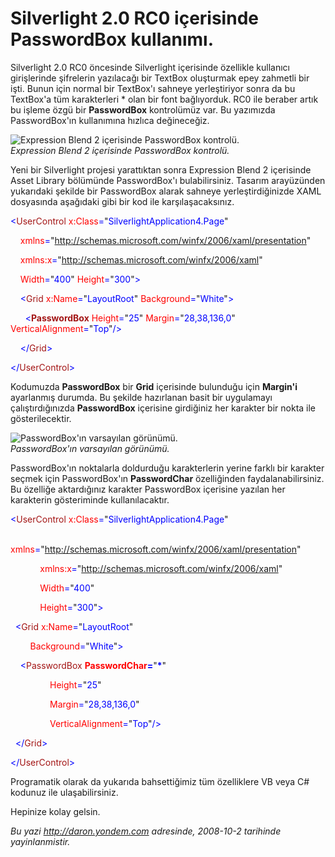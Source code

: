 # Silverlight 2.0 RC0 içerisinde PasswordBox kullanımı. 

Silverlight 2.0 RC0 öncesinde Silverlight içerisinde özellikle kullanıcı
girişlerinde şifrelerin yazılacağı bir TextBox oluşturmak epey zahmetli
bir işti. Bunun için normal bir TextBox'ı sahneye yerleştiriyor sonra da
bu TextBox'a tüm karakterleri \* olan bir font bağlıyorduk. RC0 ile
beraber artık bu işleme özgü bir **PasswordBox** kontrolümüz var. Bu
yazımızda PasswordBox'ın kullanımına hızlıca değineceğiz.

![Expression Blend 2 içerisinde PasswordBox
kontrolü.](../media/Silverlight_2_0_RC0_icerisinde_PasswordBox_kullanimi/01102008_1.png)\
*Expression Blend 2 içerisinde PasswordBox kontrolü.*

Yeni bir Silverlight projesi yarattıktan sonra Expression Blend 2
içerisinde Asset Library bölümünde PasswordBox'ı bulabilirsiniz. Tasarım
arayüzünden yukarıdaki şekilde bir PasswordBox alarak sahneye
yerleştirdiğinizde XAML dosyasında aşağıdaki gibi bir kod ile
karşılaşacaksınız.

<span style="color: blue;">\<</span><span
style="color: #a31515;">UserControl</span><span style="color: blue;">
</span><span style="color: red;">x:Class</span><span
style="color: blue;">=</span>"<span
style="color: blue;">SilverlightApplication4.Page</span>"

<span style="color: blue;">    </span><span
style="color: red;">xmlns</span><span
style="color: blue;">=</span>"<span
style="color: blue;">http://schemas.microsoft.com/winfx/2006/xaml/presentation</span>"<span
style="color: blue;"> </span>

<span style="color: blue;">    </span><span
style="color: red;">xmlns:x</span><span
style="color: blue;">=</span>"<span
style="color: blue;">http://schemas.microsoft.com/winfx/2006/xaml</span>"<span
style="color: blue;"> </span>

<span style="color: blue;">    </span><span
style="color: red;">Width</span><span
style="color: blue;">=</span>"<span
style="color: blue;">400</span>"<span style="color: blue;"> </span><span
style="color: red;">Height</span><span
style="color: blue;">=</span>"<span
style="color: blue;">300</span>"<span style="color: blue;">\></span>

<span style="color: blue;">    \<</span><span
style="color: #a31515;">Grid</span><span style="color: blue;">
</span><span style="color: red;">x:Name</span><span
style="color: blue;">=</span>"<span
style="color: blue;">LayoutRoot</span>"<span style="color: blue;">
</span><span style="color: red;">Background</span><span
style="color: blue;">=</span>"<span
style="color: blue;">White</span>"<span style="color: blue;">\></span>

<span style="color: blue;">      \<</span><span
style="color: #a31515;">**PasswordBox**</span><span
style="color: blue;"> </span><span
style="color: red;">Height</span><span
style="color: blue;">=</span>"<span style="color: blue;">25</span>"<span
style="color: blue;"> </span><span
style="color: red;">Margin</span><span
style="color: blue;">=</span>"<span
style="color: blue;">28,38,136,0</span>"<span style="color: blue;">
</span><span style="color: red;">VerticalAlignment</span><span
style="color: blue;">=</span>"<span
style="color: blue;">Top</span>"<span style="color: blue;">/\></span>

<span style="color: blue;">    \</</span><span
style="color: #a31515;">Grid</span><span style="color: blue;">\></span>

<span style="color: blue;">\</</span><span
style="color: #a31515;">UserControl</span><span
style="color: blue;">\></span>

Kodumuzda **PasswordBox** bir **Grid** içerisinde bulunduğu için
**Margin'i** ayarlanmış durumda. Bu şekilde hazırlanan basit bir
uygulamayı çalıştırdığınızda **PasswordBox** içerisine girdiğiniz her
karakter bir nokta ile gösterilecektir.

![PasswordBox'ın varsayılan
görünümü.](../media/Silverlight_2_0_RC0_icerisinde_PasswordBox_kullanimi/01102008_2.png)\
*PasswordBox'ın varsayılan görünümü.*

PasswordBox'ın noktalarla doldurduğu karakterlerin yerine farklı bir
karakter seçmek için PasswordBox'ın **PasswordChar** özelliğinden
faydalanabilirsiniz. Bu özelliğe aktardığınız karakter PasswordBox
içerisine yazılan her karakterin gösteriminde kullanılacaktır.

<span style="color: blue;">\<</span><span
style="color: #a31515;">UserControl</span><span style="color: blue;">
</span><span style="color: red;">x:Class</span><span
style="color: blue;">=</span>"<span
style="color: blue;">SilverlightApplication4.Page</span>"

<span style="color: blue;">            </span><span
style="color: red;">xmlns</span><span
style="color: blue;">=</span>"<span
style="color: blue;">http://schemas.microsoft.com/winfx/2006/xaml/presentation</span>"

<span style="color: blue;">            </span><span
style="color: red;">xmlns:x</span><span
style="color: blue;">=</span>"<span
style="color: blue;">http://schemas.microsoft.com/winfx/2006/xaml</span>"

<span style="color: blue;">            </span><span
style="color: red;">Width</span><span
style="color: blue;">=</span>"<span style="color: blue;">400</span>"

<span style="color: blue;">            </span><span
style="color: red;">Height</span><span
style="color: blue;">=</span>"<span
style="color: blue;">300</span>"<span style="color: blue;">\></span>

<span style="color: blue;">  \<</span><span
style="color: #a31515;">Grid</span><span style="color: blue;">
</span><span style="color: red;">x:Name</span><span
style="color: blue;">=</span>"<span
style="color: blue;">LayoutRoot</span>"

<span style="color: blue;">        </span><span
style="color: red;">Background</span><span
style="color: blue;">=</span>"<span
style="color: blue;">White</span>"<span style="color: blue;">\></span>

<span style="color: blue;">    \<</span><span
style="color: #a31515;">PasswordBox</span><span style="color: blue;">
</span><span style="color: red;"> **PasswordChar**</span><span
style="color: blue;">**=**</span>"<span
style="color: blue;">**\***</span>"

<span style="color: blue;">                </span><span
style="color: red;">Height</span><span
style="color: blue;">=</span>"<span style="color: blue;">25</span>"

<span style="color: blue;">                </span><span
style="color: red;">Margin</span><span
style="color: blue;">=</span>"<span
style="color: blue;">28,38,136,0</span>"

<span style="color: blue;">                </span><span
style="color: red;">VerticalAlignment</span><span
style="color: blue;">=</span>"<span
style="color: blue;">Top</span>"<span style="color: blue;">/\></span>

<span style="color: blue;">  \</</span><span
style="color: #a31515;">Grid</span><span style="color: blue;">\></span>

<span style="color: blue;">\</</span><span
style="color: #a31515;">UserControl</span><span
style="color: blue;">\></span>

Programatik olarak da yukarıda bahsettiğimiz tüm özelliklere VB veya C\#
kodunuz ile ulaşabilirsiniz.

Hepinize kolay gelsin.


*Bu yazi http://daron.yondem.com adresinde, 2008-10-2 tarihinde yayinlanmistir.*